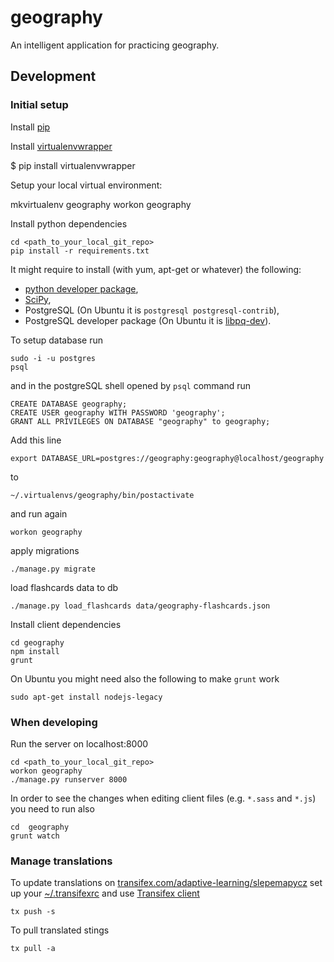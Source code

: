 # geography
An intelligent application for practicing geography. 

## Development

### Initial setup

Install [pip](https://pip.pypa.io/en/latest/installing/)

Install [virtualenvwrapper](http://virtualenvwrapper.readthedocs.org/en/latest/install.html)

  $ pip install virtualenvwrapper

Setup your local virtual environment:

  mkvirtualenv geography
  workon geography

Install python dependencies

```
cd <path_to_your_local_git_repo>
pip install -r requirements.txt
```
It might require to install (with yum, apt-get or whatever) the following:
* [python developer package](http://stackoverflow.com/questions/6230444/how-to-install-python-developer-package), 
* [SciPy](http://www.scipy.org/), 
* PostgreSQL (On Ubuntu it is `postgresql postgresql-contrib`),
* PostgreSQL developer package (On Ubuntu it is [libpq-dev](https://packages.debian.org/sid/libpq-dev)).

To setup database run
```
sudo -i -u postgres
psql
```
and in the postgreSQL shell opened by `psql` command run
```
CREATE DATABASE geography;
CREATE USER geography WITH PASSWORD 'geography';
GRANT ALL PRIVILEGES ON DATABASE "geography" to geography;
```
Add this line
```
export DATABASE_URL=postgres://geography:geography@localhost/geography
```
to 
```
~/.virtualenvs/geography/bin/postactivate
```
and run again
```
workon geography
```
apply migrations
```
./manage.py migrate

```
load flashcards data to db
```
./manage.py load_flashcards data/geography-flashcards.json
```

Install client dependencies

```
cd geography
npm install
grunt
```
On Ubuntu you might need also the following to make `grunt` work
```
sudo apt-get install nodejs-legacy
```

### When developing

Run the server on localhost:8000
```
cd <path_to_your_local_git_repo>
workon geography
./manage.py runserver 8000
```
In order to see the changes when editing  client files (e.g. `*.sass` and `*.js`) you need to run also
```
cd  geography
grunt watch
```

### Manage translations
To update translations on [transifex.com/adaptive-learning/slepemapycz](https://www.transifex.com/adaptive-learning/slepemapycz) set up your [~/.transifexrc](http://docs.transifex.com/client/config/#transifexrc) and use [Transifex client](http://docs.transifex.com/client/)
```
tx push -s
```
To pull translated stings
```
tx pull -a
```
